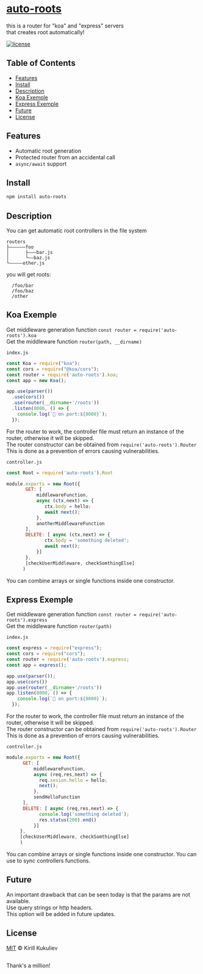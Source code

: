 
# [auto-roots](https://github.com/keha12345/fs-router)

this is a router for "koa" and "express" servers  
that creates root automatically!

[![license](https://img.shields.io/github/license/koajs/router.svg)](LICENSE)


## Table of Contents

* [Features](#features)
* [Install](#install)
* [Description](#description)
* [Koa Exemple](#koa-exemple)
* [Express Exemple](#express-exemple)
* [Future](#future)
* [License](#license)


## Features

* Automatic root generation
* Protected router from an accidental call
* `async/await` support

## Install

```sh
npm install auto-roots
```

## Description

You can get automatic root controllers in the file system

```
routers
├――――――foo
│      ├―――bar.js
│      └――baz.js
└―――――other.js
```

you will get roots:  
```  
  /foo/bar  
  /foo/baz  
  /other  
```

## Koa Exemple
Get middleware generation function ``const router = require('auto-roots').koa``  
Get the middleware function ``router(path, __dirname)``  

``index.js``
```index.js
const Koa = require("koa");
const cors = require("@koa/cors");
const router = require('auto-roots').koa;
const app = new Koa();

app.use(parser())
  .use(cors())
  .use(router(__dirname+'/roots'))
  .listen(8000, () => {
    console.log(`🚀 on port:${8000}`);
  });
```

For the router to work, the controller file must return an instance of the router, otherwise it will be skipped.  
The router constructor can be obtained from  ``require('auto-roots').Router``  
This is done as a prevention of errors causing vulnerabilities. 


``controller.js``
```controller.js
const Root = require('auto-roots').Root

module.exports = new Root({ 
       GET: [
           middlewareFunction,
           async (ctx,next) => {
              ctx.body = hello;
              await next();
           },
           anotherMiddlewareFunction
       ],
       DELETE: [ async (ctx,next) => {
              ctx.body = 'something deleted';
              await next();
           }]
       },
       [checkUserMiddleware, checkSomthingElse]
      )
``` 
You can combine arrays or single functions inside one constructor.  

## Express Exemple
Get middleware generation function ``const router = require('auto-roots').express``  
Get the middleware function ``router(path)``  

``index.js``
```index.js
const express = require("express");
const cors = require("cors");
const router = require('auto-roots').express;
const app = express();

app.use(parser());
app.use(cors())
app.use(router(__dirname+'/roots'))
app.listen(8000, () => {
    console.log(`🚀 on port:${8000}`);
  });
```

For the router to work, the controller file must return an instance of the router, otherwise it will be skipped.  
The router constructor can be obtained from  ``require('auto-roots').Router``  
This is done as a prevention of errors causing vulnerabilities. 


``controller.js``
```controller.js
module.exports = new Root({ 
      GET: [
          middlewareFunction,
          async (req,res,next) => {
            req.sesion.hello = hello;
            next();
          },
          sendHelloFunction
      ],
      DELETE: [ async (req,res,next) => {
            console.log('something deleted');
            res.status(200).end()
          }]
     },
     [checkUserMiddleware, checkSomthingElse]
     )
``` 

You can combine arrays or single functions inside one constructor. You can use to sync controllers functions. 


## Future

An important drawback that can be seen today is 
that the params are not available.  
Use query strings or http headers.  
This option will be added in future updates. 

## License

[MIT](LICENSE) © Kirill Kukuliev

##

Thank's a million!
